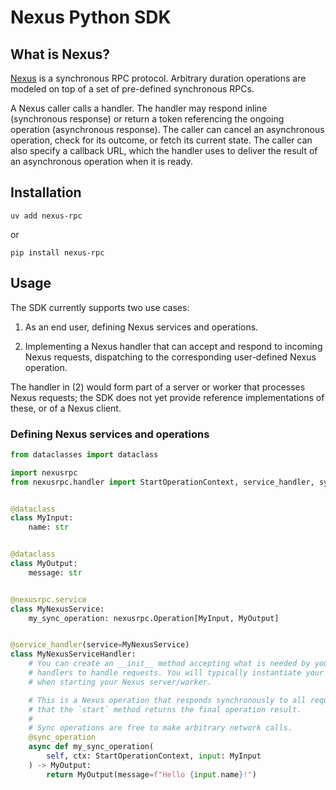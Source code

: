 # Nexus Python SDK

## What is Nexus?

[Nexus](https://github.com/nexus-rpc/) is a synchronous RPC protocol. Arbitrary duration operations are modeled on top of
a set of pre-defined synchronous RPCs.

A Nexus caller calls a handler. The handler may respond inline (synchronous response) or
return a token referencing the ongoing operation (asynchronous response). The caller can
cancel an asynchronous operation, check for its outcome, or fetch its current state. The
caller can also specify a callback URL, which the handler uses to deliver the result of
an asynchronous operation when it is ready.

## Installation

```
uv add nexus-rpc
```
or
```
pip install nexus-rpc
```

## Usage

The SDK currently supports two use cases:

1. As an end user, defining Nexus services and operations.

2. Implementing a Nexus handler that can accept and respond to incoming Nexus requests, dispatching to the corresponding user-defined Nexus operation.

The handler in (2) would form part of a server or worker that processes Nexus requests; the SDK does not yet provide reference implementations of these, or of a Nexus client.

### Defining Nexus services and operations

```python
from dataclasses import dataclass

import nexusrpc
from nexusrpc.handler import StartOperationContext, service_handler, sync_operation


@dataclass
class MyInput:
    name: str


@dataclass
class MyOutput:
    message: str


@nexusrpc.service
class MyNexusService:
    my_sync_operation: nexusrpc.Operation[MyInput, MyOutput]


@service_handler(service=MyNexusService)
class MyNexusServiceHandler:
    # You can create an __init__ method accepting what is needed by your operation
    # handlers to handle requests. You will typically instantiate your service handler class
    # when starting your Nexus server/worker.

    # This is a Nexus operation that responds synchronously to all requests. That means
    # that the `start` method returns the final operation result.
    #
    # Sync operations are free to make arbitrary network calls.
    @sync_operation
    async def my_sync_operation(
        self, ctx: StartOperationContext, input: MyInput
    ) -> MyOutput:
        return MyOutput(message=f"Hello {input.name}!")
```

